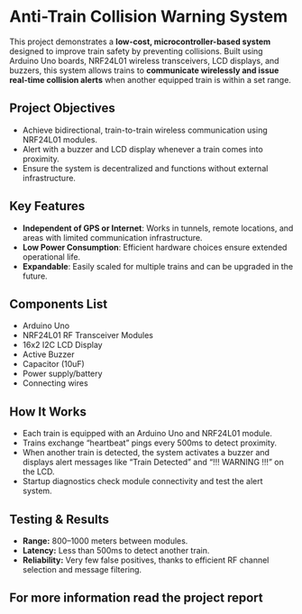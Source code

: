 # Anti-Train Collision Warning System

This project demonstrates a **low-cost, microcontroller-based system** designed to improve train safety by preventing collisions. Built using Arduino Uno boards, NRF24L01 wireless transceivers, LCD displays, and buzzers, this system allows trains to **communicate wirelessly and issue real-time collision alerts** when another equipped train is within a set range.

## Project Objectives

- Achieve bidirectional, train-to-train wireless communication using NRF24L01 modules.
- Alert with a buzzer and LCD display whenever a train comes into proximity.
- Ensure the system is decentralized and functions without external infrastructure.

## Key Features

- **Independent of GPS or Internet**: Works in tunnels, remote locations, and areas with limited communication infrastructure.
- **Low Power Consumption**: Efficient hardware choices ensure extended operational life.
- **Expandable**: Easily scaled for multiple trains and can be upgraded in the future.

## Components List

- Arduino Uno
- NRF24L01 RF Transceiver Modules
- 16x2 I2C LCD Display
- Active Buzzer
- Capacitor (10uF)
- Power supply/battery
- Connecting wires

## How It Works

- Each train is equipped with an Arduino Uno and NRF24L01 module. 
- Trains exchange “heartbeat” pings every 500ms to detect proximity.
- When another train is detected, the system activates a buzzer and displays alert messages like “Train Detected” and “!!! WARNING !!!” on the LCD.
- Startup diagnostics check module connectivity and test the alert system.

## Testing & Results

- **Range:** 800–1000 meters between modules.
- **Latency:** Less than 500ms to detect another train.
- **Reliability:** Very few false positives, thanks to efficient RF channel selection and message filtering.

## For more information read the project report


